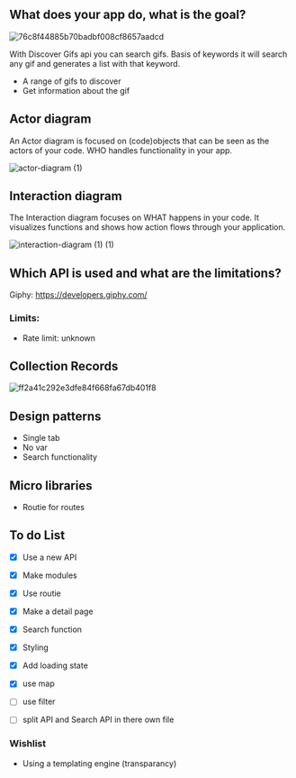 

## What does your app do, what is the goal?

![76c8f44885b70badbf008cf8657aadcd](https://user-images.githubusercontent.com/43183768/81190742-81a43c00-8fb8-11ea-88db-19b429045aee.jpg)


With Discover Gifs api you can search gifs. Basis of keywords it will search any gif and generates a list with that keyword. 

* A range of gifs to discover
* Get information about the gif

## Actor diagram

An Actor diagram is focused on (code)objects that can be seen as the actors of your code. WHO handles functionality in your app.

![actor-diagram (1)](https://user-images.githubusercontent.com/43183768/81191706-9df4a880-8fb9-11ea-861e-69760487c88d.png)


## Interaction diagram
The Interaction diagram focuses on WHAT happens in your code. It visualizes functions and shows how action flows through your application.

![interaction-diagram (1) (1)](https://user-images.githubusercontent.com/43183768/81288552-2419f900-9065-11ea-8cb9-4bfc6d91b639.png)



## Which API is used and what are the limitations? 

Giphy:  https://developers.giphy.com/

### Limits:
* Rate limit: unknown

## Collection Records

<img width="" alt="ff2a41c292e3dfe84f668fa67db401f8" src="https://user-images.githubusercontent.com/43183768/76684882-c098bf80-660f-11ea-9b34-f6d7a9c46e7d.png">

## Design patterns
* Single tab
* No var
* Search functionality

## Micro libraries 
* Routie for routes

## To do List
- [x] Use a new API
- [x] Make modules
- [x] Use routie
- [x] Make a detail page
- [x] Search function
- [x] Styling
- [x] Add loading state
- [x] use map
- [ ] use filter
- [ ] split API and Search API in there own file



### Wishlist
* Using a templating engine (transparancy)


